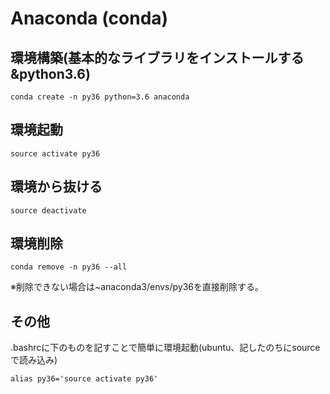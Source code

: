 # Anaconda (conda)
## 環境構築(基本的なライブラリをインストールする&python3.6)
```
conda create -n py36 python=3.6 anaconda
```

## 環境起動
```
source activate py36
```

## 環境から抜ける
```
source deactivate
```

## 環境削除
```
conda remove -n py36 --all
```
※削除できない場合は~anaconda3/envs/py36を直接削除する。

## その他
.bashrcに下のものを記すことで簡単に環境起動(ubuntu、記したのちにsourceで読み込み)
```
alias py36='source activate py36'
```

